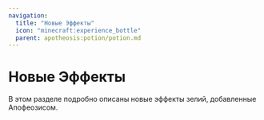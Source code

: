```yaml
---
navigation:
  title: "Новые Эффекты"
  icon: "minecraft:experience_bottle"
  parent: apotheosis:potion/potion.md
---
```


# Новые Эффекты

В этом разделе подробно описаны новые эффекты зелий, добавленные Апофеозисом.

<SubPages />